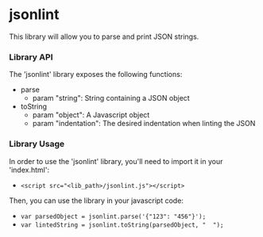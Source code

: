 # jsonlint

This library will allow you to parse and print JSON strings.

### Library API

The 'jsonlint' library exposes the following functions:
+ parse
    + param "string": String containing a JSON object
+ toString
    + param "object": A Javascript object
    + param "indentation": The desired indentation when linting the JSON

### Library Usage

In order to use the 'jsonlint' library, you'll need to import it in your 'index.html':
+ `<script src="<lib_path>/jsonlint.js"></script>`

Then, you can use the library in your javascript code:
+ `var parsedObject = jsonlint.parse('{"123": "456"}');`
+ `var lintedString = jsonlint.toString(parsedObject, "  ");`

